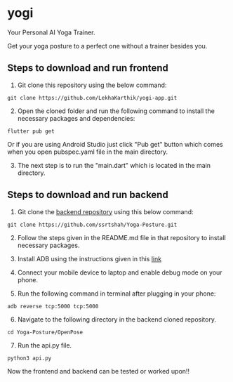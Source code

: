 # yogi

Your Personal AI Yoga Trainer.

Get your yoga posture to a perfect one without a trainer besides you.

## Steps to download and run frontend

1. Git clone this repository using the below command:
```
git clone https://github.com/LekhaKarthik/yogi-app.git
```

2. Open the cloned folder and run the following command to install the necessary packages and dependencies:
```
flutter pub get
```
Or if you are using Android Studio just click "Pub get" button which comes when you open pubspec.yaml file in the main directory.

3. The next step is to run the "main.dart" which is located in the main directory.

## Steps to download and run backend

1. Git clone the [backend repository](https://github.com/ssrtshah/Yoga-Posture.git) using this below command:
```
git clone https://github.com/ssrtshah/Yoga-Posture.git
```

2. Follow the steps given in the README.md file in that repository to install necessary packages.

3. Install ADB using the instructions given in this [link](https://www.xda-developers.com/install-adb-windows-macos-linux/)

4. Connect your mobile device to laptop and enable debug mode on your phone.

5. Run the following command in terminal after plugging in your phone:
```
adb reverse tcp:5000 tcp:5000
```

6. Navigate to the following directory in the backend cloned repository.
```
cd Yoga-Posture/OpenPose
```

7. Run the api.py file.
```
python3 api.py
```

Now the frontend and backend can be tested or worked upon!!
